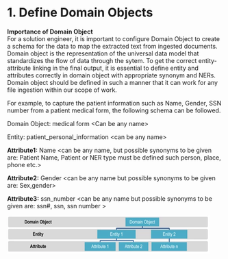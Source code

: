 # 1.	Define Domain Objects

  
**Importance of Domain Object**   
 For a solution engineer, it is important to configure Domain Object to create a schema for the data to map the extracted text from ingested documents. Domain object is the representation of the universal data model that standardizes the flow of data through the sytem. To get the correct entity- attribute linking in the final output, it is essential to define entity and attributes correctly in domain object with appropriate synonym and NERs.  Domain object should be defined in such a manner that it can work for any file ingestion within our scope of work.

For example, to capture the patient information such as Name, Gender, SSN number from a patient medical form, the following schema can be followed.

Domain Object: medical form &lt;Can be any name&gt;

Entity: patient\_personal\_information &lt;can be any name&gt;

**Attribute1:**  Name &lt;can be any name, but possible synonyms to be given are: Patient Name, Patient or NER type must be defined such person, place, phone etc.&gt;

**Attribute2:** Gender &lt;can be any name but possible synonyms to be given are: Sex,gender&gt;

**Attribute3:** ssn\_number &lt;can be any name but possible synonyms to be given are:  ssn\#, ssn, ssn number &gt;

![](../../../.gitbook/assets/image%20%2846%29.png)



